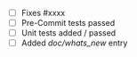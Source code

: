 - [ ] Fixes #xxxx
- [ ] Pre-Commit tests passed
- [ ] Unit tests added / passed
- [ ] Added _doc/whats_new_ entry
